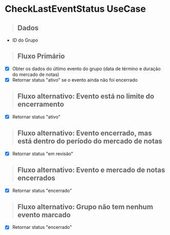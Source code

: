 # CheckLastEventStatus UseCase

> ## Dados
* ID do Grupo

> ## Fluxo Primário
- [x] Obter os dados do último evento do grupo (data de término e duração do mercado de notas)
- [x] Retornar status "ativo" se o evento ainda não foi encerrado

> ## Fluxo alternativo: Evento está no limite do encerramento
- [x] Retornar status "ativo"

> ## Fluxo alternativo: Evento encerrado, mas está dentro do período do mercado de notas
- [x] Retornar status "em revisão"

> ## Fluxo alternativo: Evento e mercado de notas encerrados
- [x] Retornar status "encerrado"

> ## Fluxo alternativo: Grupo não tem nenhum evento marcado
- [x] Retornar status "encerrado"